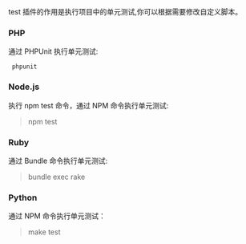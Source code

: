 test 插件的作用是执行项目中的单元测试,你可以根据需要修改自定义脚本。

### PHP

通过 PHPUnit 执行单元测试:

<code> phpunit </code>

### Node.js

执行 npm test 命令，通过 NPM 命令执行单元测试:

> npm test

### Ruby

通过 Bundle 命令执行单元测试:

> bundle exec rake 

### Python

通过 NPM 命令执行单元测试：

> make test 
